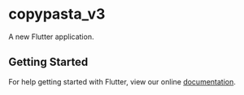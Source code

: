 # copypasta_v3

A new Flutter application.

## Getting Started

For help getting started with Flutter, view our online
[documentation](https://flutter.io/).
